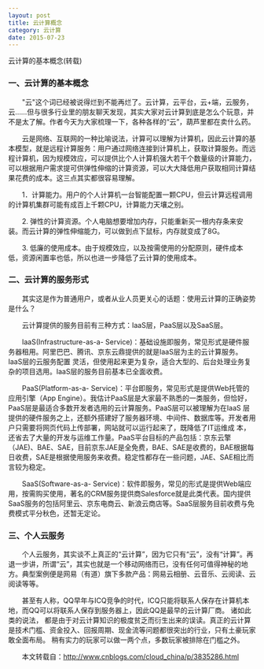 ```yaml
---
layout: post
title: 云计算概念
category: 云计算
date: 2015-07-23
---
```


云计算的基本概念(转载)

### 一、云计算的基本概念

　　"云"这个词已经被说得烂到不能再烂了。云计算，云平台，云+端，云服务，云……但与很多行业里的朋友聊天发现，其实大家对云计算到底是怎么个玩意，并不是太了解。作者今天为大家梳理一下，各种各样的“云”，葫芦里都在卖什么药。

　　云是网络、互联网的一种比喻说法，计算可以理解为计算机，因此云计算的基本模型，就是远程计算服务：用户通过网络连接到计算机上，获取计算服务。而远程计算机，因为规模效应，可以提供比个人计算机强大若干个数量级的计算能力，可以根据用户需求提可供弹性伸缩的计算资源，可以大大降低用户获取相同计算结果花费的成本。这三点其实都很容易理解。

　　1．计算能力。用户的个人计算机一台智能配置一颗CPU，但云计算远程调用的计算机集群可能有成百上千颗CPU，计算能力天壤之别。

　　2. 弹性的计算资源。个人电脑想要增加内存，只能重新买一根内存条来安装。而云计算的弹性伸缩能力，可以做到点下鼠标，内存就变成了8G。

　　3. 低廉的使用成本。由于规模效应，以及按需使用的分配原则，硬件成本低，资源闲置率也低，所以也进一步降低了云计算的使用成本。

### 二、云计算的服务形式

　　其实这是作为普通用户，或者从业人员更关心的话题：使用云计算的正确姿势是什么？

　　云计算提供的服务目前有三种方式：IaaS层，PaaS层以及SaaS层。

　　IaaS(Infrastructure-as-a- Service)：基础设施即服务，常见形式是硬件服务器租用。阿里巴巴、腾讯、京东云鼎提供的就是IaaS层为主的云计算服务。IaaS层的云服务配置 灵活，但使用起来更为复杂，适合大型的、后台处理业务复杂的项目选用。IaaS层的服务目前基本已全面收费。

　　PaaS(Platform-as-a- Service)：平台即服务，常见形式是提供Web托管的应用引擎（App Engine）。我估计PaaS层是大家最不熟悉的一类服务，但恰好，PaaS层是最适合多数开发者选用的云计算服务。PaaS层可以被理解为在IaaS 层提供的硬件服务之上，还额外搭建好了服务器环境、中间件、数据库等。开发者用户只需要将网页代码上传部署，网站就可以运行起来了，既降低了IT运维成 本，还省去了大量的开发与运维工作量。PaaS平台目标的产品包括：京东云擎（JAE)、BAE、SAE，目前京东JAE是全免费，BAE、SAE是收费的，BAE根据每日收费，SAE是根据使用服务来收费。稳定性都存在一些问题，JAE、SAE相比而言较为稳定。

　　SaaS(Software-as-a- Service)：软件即服务，常见的形式是提供Web端应用，按需购买使用，著名的CRM服务提供商Salesforce就是此类代表。国内提供 SaaS服务的包括阿里云、京东电商云、新浪云商店等。SaaS层服务目前收费与免费模式平分秋色，还暂无定论。

### 三、个人云服务

　　个人云服务，其实谈不上真正的“云计算”，因为它只有“云”，没有“计算”。再退一步讲，所谓“云”，其实也就是一个移动网络而已，没有任何可值得神秘的地方。典型案例便是网易（有道）旗下多款产品：网易云相册、云音乐、云阅读、云阅读等等。

　　甚至有人称，QQ早年与ICQ竞争的时代，ICQ只能将联系人保存在计算机本地，而QQ可以将联系人保存到服务器上，因此QQ是最早的云计算厂商。 诸如此类的说法， 都是由于对云计算知识的极度贫乏而衍生出来的误读。真正的云计算是技术门槛、资金投入、回报周期、现金流等问题都很突出的行业，只有土豪玩家敢全面布局。 稍有实力的玩家可以做一两个点，多数玩家被排除在门槛之外。

　　本文转载自：http://www.cnblogs.com/cloud_china/p/3835286.html
